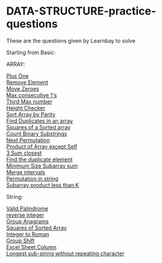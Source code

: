# DATA-STRUCTURE-practice-questions
These are the questions given by Learnbay to solve

Starting from Basic:


ARRAY:

[Plus One](https://leetcode.com/problems/plus-one/)\
[Remove Element](https://leetcode.com/problems/remove-element/)\
[Move Zeroes](https://leetcode.com/problems/move-zeroes/)\
[Max consecutive 1's](https://leetcode.com/problems/max-consecutive-ones/)\
[Third Max number](https://leetcode.com/problems/third-maximum-number/)\
[Height Checker](https://leetcode.com/explore/learn/card/fun-with-arrays/523/conclusion/3228)\
[Sort Array by Parity](https://leetcode.com/explore/learn/card/fun-with-arrays/511/in-place-operations/3260)\
[Find Duplicates in an array](https://leetcode.com/problems/find-the-duplicate-number/submissions/)\
[Squares of a Sorted array](https://leetcode.com/problems/squares-of-a-sorted-array/)\
[Count Binary Substrings](https://leetcode.com/problems/count-binary-substrings/)\
[Next Permutation](https://leetcode.com/problems/next-permutation/)\
[Product of Array except Self](https://leetcode.com/problems/product-of-array-except-self/)\
[3 Sum closest](https://leetcode.com/problems/3sum-closest/)\
[Find the duplicate element](https://leetcode.com/explore/interview/card/top-interview-questions-hard/116/array-and-strings/834/)\
[Minimum Size Subarray sum](https://leetcode.com/problems/minimum-size-subarray-sum/)\
[Merge intervals](https://leetcode.com/problems/merge-intervals/)\
[Permutation in string](https://leetcode.com/problems/permutation-in-string/)\
[Subarray product less than K](https://leetcode.com/problems/subarray-product-less-than-k/)

String:

[Valid Palindrome](https://leetcode.com/explore/featured/card/top-interview-questions-easy/127/strings/883/)\
[reverse integer](https://leetcode.com/explore/featured/card/top-interview-questions-easy/127/strings/880/)\
[Group Anagrams](https://leetcode.com/problems/group-anagrams/)\
[Squares of Sorted Array](https://leetcode.com/problems/squares-of-a-sorted-array/)\
[Integer to Roman](https://leetcode.com/problems/integer-to-roman/submissions/)\
[Group Shift](https://leetcode.com/problems/group-shifted-strings/submissions/)\
[Excel Sheet Column](https://leetcode.com/problems/excel-sheet-column-number/)\
[Longest sub-string without repeating character](https://leetcode.com/problems/longest-substring-without-repeating-characters/)



